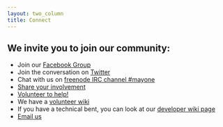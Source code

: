 ```yaml
---
layout: two_column
title: Connect
---
```

## We invite you to join our community:

* Join our [Facebook Group](//www.facebook.com/groups/282646648577039/)
* Join the conversation on [Twitter](//twitter.com/MayOneUS)
* Chat with us on <a href="//webchat.freenode.net?channels=%23mayone&uio=d4" target="_blank">freenode IRC channel #mayone</a>
* [Share your involvement](../more-ways-to-help/#share)
* [Volunteer to help!](../more-ways-to-help/#volunteer_form)
* We have a [volunteer wiki](//github.com/MayOneUS/wiki/wiki)
* If you have a technical bent, you can look at our [developer wiki page](//github.com/MayOneUS/wiki/wiki/Developer-Information)
* [Email us](../contact)
